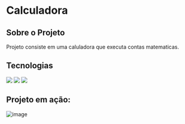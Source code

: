<h1>Calculadora </h1>

<h2>Sobre o Projeto</h2>
<p>Projeto consiste em uma caluladora que executa contas matematicas.</p>

## Tecnologias
<div>
  <img src="https://img.shields.io/badge/HTML-239120?style=for-the-badge&logo=html5&logoColor=white">
  <img src="https://img.shields.io/badge/CSS-239120?&style=for-the-badge&logo=css3&logoColor=white">  
  <img src="https://img.shields.io/badge/JavaScript-F7DF1E?style=for-the-badge&logo=javascript&logoColor=black">  
</div>

<h2>Projeto em ação:</h2>

![image](https://github.com/MoisesHsilva1/Teste-de-interface-com-cypress/assets/142702205/718a0cf5-f89f-4e81-b4da-c09aa5462578)



